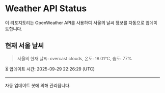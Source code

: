 
# Weather API Status

이 리포지토리는 OpenWeather API를 사용하여 서울의 날씨 정보를 자동으로 업데이트합니다.

## 현재 서울 날씨
> 서울의 현재 날씨: overcast clouds, 온도: 18.01°C, 습도: 77%

⏳ 업데이트 시간: 2025-09-29 22:26:29 (UTC)

---
자동 업데이트 봇에 의해 관리됩니다.
